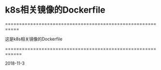 # k8s相关镜像的Dockerfile #

===========================================================

这是k8s相关镜像的Dockerfile

============================================================


2018-11-3
